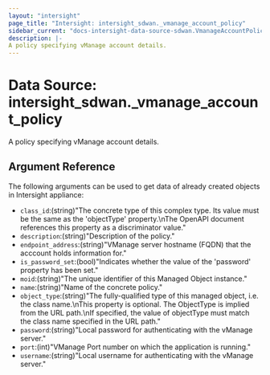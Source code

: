 ```yaml
---
layout: "intersight"
page_title: "Intersight: intersight_sdwan._vmanage_account_policy"
sidebar_current: "docs-intersight-data-source-sdwan.VmanageAccountPolicy"
description: |-
A policy specifying vManage account details.
---
```


# Data Source: intersight_sdwan._vmanage_account_policy
A policy specifying vManage account details.
## Argument Reference
The following arguments can be used to get data of already created objects in Intersight appliance:
* `class_id`:(string)"The concrete type of this complex type. Its value must be the same as the 'objectType' property.\nThe OpenAPI document references this property as a discriminator value."
* `description`:(string)"Description of the policy."
* `endpoint_address`:(string)"VManage server hostname (FQDN) that the acccount holds information for."
* `is_password_set`:(bool)"Indicates whether the value of the 'password' property has been set."
* `moid`:(string)"The unique identifier of this Managed Object instance."
* `name`:(string)"Name of the concrete policy."
* `object_type`:(string)"The fully-qualified type of this managed object, i.e. the class name.\nThis property is optional. The ObjectType is implied from the URL path.\nIf specified, the value of objectType must match the class name specified in the URL path."
* `password`:(string)"Local password for authenticating with the vManage server."
* `port`:(int)"VManage Port number on which the application is running."
* `username`:(string)"Local username for authenticating with the vManage server."
